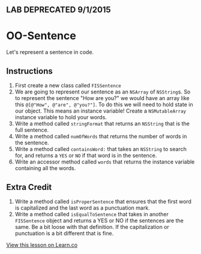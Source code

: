 
## LAB DEPRECATED 9/1/2015

# OO-Sentence

Let's represent a sentence in code.

## Instructions 

  1. First create a new class called `FISSentence`
  2. We are going to represent our sentence as an `NSArray` of `NSString`s. So to represent the sentence "How are you?" we would have an array like this `@[@"How", @"are", @"you?"]`. To do this we will need to hold state in our object. This means an instance variable! Create a `NSMutableArray` instance variable to hold your words.
  3. Write a method called `stringFormat` that returns an `NSString` that is the full sentence.
  4. Write a method called `numOfWords` that returns the number of words in the sentence.
  5. Write a method called `containsWord:` that takes an `NSString` to search for, and returns a `YES` or `NO` if that word is in the sentence.
  6. Write an accessor method called `words` that returns the instance variable containing all the words.

## Extra Credit

  1. Write a method called `isProperSentence` that ensures that the first word is capitalized and the last word as a punctuation mark.
  2. Write a method called `isEqualToSentence` that takes in another `FISSentence` object and returns a YES or NO if the sentences are the same. Be a bit loose with that definition. If the capitalization or punctuation is a bit different that is fine.

<a href='https://learn.co/lessons/oo-sentence' data-visibility='hidden'>View this lesson on Learn.co</a>
